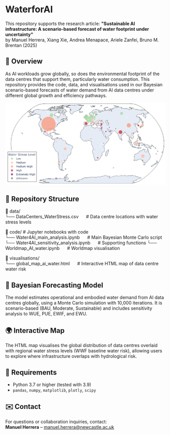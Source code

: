 # WaterforAI

This repository supports the research article:
**"Sustainable AI infrastructure: A scenario-based forecast of water footprint under uncertainty"**  
by Manuel Herrera, Xiang Xie, Andrea Menapace, Ariele Zanfei, Bruno M. Brentan (2025)

## 📌 Overview

As AI workloads grow globally, so does the environmental footprint of the data centres that support them, particularly water consumption. This repository provides the code, data, and visualisations used in our Bayesian scenario-based forecasts of water demand from AI data centres under different global growth and efficiency pathways.

![Data centres and water stress](visualisations/worldmap_w4AI.png)

## 📁 Repository Structure

📂 data/  
    └── DataCenters_WaterStress.csv  &nbsp;&nbsp;&nbsp;&nbsp;     # Data centre locations with water stress levels   

📂 code/  # Jupyter notebooks with code  
    └── Water4AI_main_analysis.ipynb        &nbsp;&nbsp;&nbsp;&nbsp;  # Main Bayesian Monte Carlo script  
    └── Water4AI_sensitivity_analysis.ipynb  &nbsp;&nbsp;&nbsp;&nbsp; # Supporting functions
    └── Worldmap_AI_water.ipynb            &nbsp;&nbsp;&nbsp;&nbsp;   # Worldmap visualisation

📂 visualisations/  
    └── global_map_ai_water.html    &nbsp;&nbsp;&nbsp;&nbsp;       # Interactive HTML map of data centre water risk

## 🧮 Bayesian Forecasting Model

The model estimates operational and embodied water demand from AI data centres globally, using a Monte Carlo simulation with 10,000 iterations. It is scenario-based (BAU, Moderate, Sustainable) and includes sensitivity analysis to WUE, PUE, EWIF, and EWU.

## 🌍 Interactive Map

The HTML map visualises the global distribution of data centres overlaid with regional water stress levels (WWF baseline water risk), allowing users to explore where infrastructure overlaps with hydrological risk.

## 🔧 Requirements

- Python 3.7 or higher (tested with 3.9)
- `pandas`, `numpy`, `matplotlib`, `plotly`, `scipy`

## ✉️ Contact

For questions or collaboration inquiries, contact:  
**Manuel Herrera** – manuel.herrera@newcastle.ac.uk
